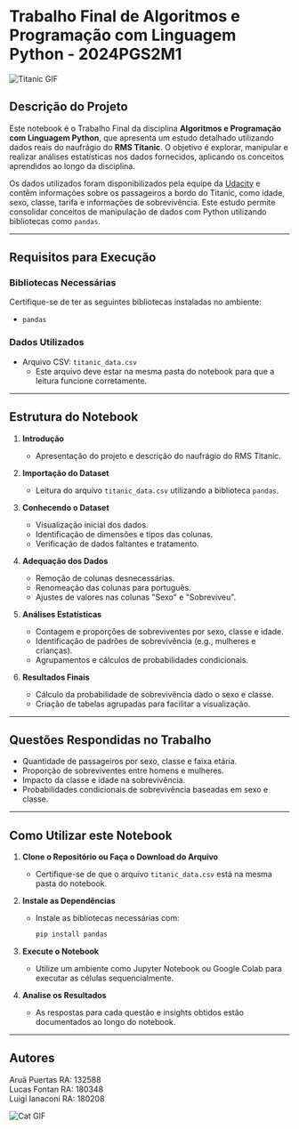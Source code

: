 # Trabalho Final de Algoritmos e Programação com Linguagem Python - 2024PGS2M1

![Titanic GIF](https://media.giphy.com/media/XpzQjrE95ZTSW52WH9/giphy.gif)

## **Descrição do Projeto**

Este notebook é o Trabalho Final da disciplina **Algoritmos e Programação com Linguagem Python**, que apresenta um estudo detalhado utilizando dados reais do naufrágio do **RMS Titanic**. O objetivo é explorar, manipular e realizar análises estatísticas nos dados fornecidos, aplicando os conceitos aprendidos ao longo da disciplina.

Os dados utilizados foram disponibilizados pela equipe da [Udacity](https://udacity.com) e contêm informações sobre os passageiros a bordo do Titanic, como idade, sexo, classe, tarifa e informações de sobrevivência. Este estudo permite consolidar conceitos de manipulação de dados com Python utilizando bibliotecas como `pandas`.

---

## **Requisitos para Execução**

### **Bibliotecas Necessárias**
Certifique-se de ter as seguintes bibliotecas instaladas no ambiente:
- `pandas`

### **Dados Utilizados**
- Arquivo CSV: `titanic_data.csv`
  - Este arquivo deve estar na mesma pasta do notebook para que a leitura funcione corretamente.

---

## **Estrutura do Notebook**

1. **Introdução**
   - Apresentação do projeto e descrição do naufrágio do RMS Titanic.

2. **Importação do Dataset**
   - Leitura do arquivo `titanic_data.csv` utilizando a biblioteca `pandas`.

3. **Conhecendo o Dataset**
   - Visualização inicial dos dados.
   - Identificação de dimensões e tipos das colunas.
   - Verificação de dados faltantes e tratamento.

4. **Adequação dos Dados**
   - Remoção de colunas desnecessárias.
   - Renomeação das colunas para português.
   - Ajustes de valores nas colunas "Sexo" e "Sobreviveu".

5. **Análises Estatísticas**
   - Contagem e proporções de sobreviventes por sexo, classe e idade.
   - Identificação de padrões de sobrevivência (e.g., mulheres e crianças).
   - Agrupamentos e cálculos de probabilidades condicionais.

6. **Resultados Finais**
   - Cálculo da probabilidade de sobrevivência dado o sexo e classe.
   - Criação de tabelas agrupadas para facilitar a visualização.

---

## **Questões Respondidas no Trabalho**

- Quantidade de passageiros por sexo, classe e faixa etária.
- Proporção de sobreviventes entre homens e mulheres.
- Impacto da classe e idade na sobrevivência.
- Probabilidades condicionais de sobrevivência baseadas em sexo e classe.

---

## **Como Utilizar este Notebook**

1. **Clone o Repositório ou Faça o Download do Arquivo**
   - Certifique-se de que o arquivo `titanic_data.csv` está na mesma pasta do notebook.

2. **Instale as Dependências**
   - Instale as bibliotecas necessárias com:
     ```bash
     pip install pandas
     ```

3. **Execute o Notebook**
   - Utilize um ambiente como Jupyter Notebook ou Google Colab para executar as células sequencialmente.

4. **Analise os Resultados**
   - As respostas para cada questão e insights obtidos estão documentados ao longo do notebook.

---

## **Autores**
Aruã Puertas RA: 132588  
Lucas Fontan RA: 180348  
Luigi Ianaconi RA: 180208  

![Cat GIF](https://media.giphy.com/media/ZQydTwmM6KAl0Ltf5i/giphy.gif)

